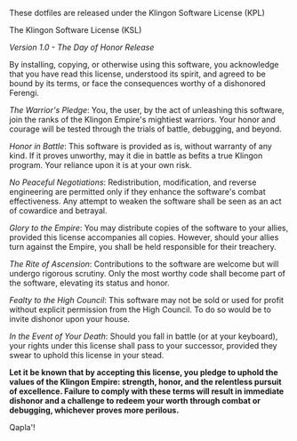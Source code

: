 These dotfiles are released under the Klingon Software License (KPL)

The Klingon Software License (KSL)

*Version 1.0 - The Day of Honor Release*

By installing, copying, or otherwise using this software, you acknowledge that you have read this license, understood its spirit, and agreed to be bound by its terms, or face the consequences worthy of a dishonored Ferengi.

*The Warrior's Pledge*: You, the user, by the act of unleashing this software, join the ranks of the Klingon Empire's mightiest warriors. Your honor and courage will be tested through the trials of battle, debugging, and beyond.

*Honor in Battle*: This software is provided as is, without warranty of any kind. If it proves unworthy, may it die in battle as befits a true Klingon program. Your reliance upon it is at your own risk.

*No Peaceful Negotiations*: Redistribution, modification, and reverse engineering are permitted only if they enhance the software's combat effectiveness. Any attempt to weaken the software shall be seen as an act of cowardice and betrayal.

*Glory to the Empire*: You may distribute copies of the software to your allies, provided this license accompanies all copies. However, should your allies turn against the Empire, you shall be held responsible for their treachery.

*The Rite of Ascension*: Contributions to the software are welcome but will undergo rigorous scrutiny. Only the most worthy code shall become part of the software, elevating its status and honor.

*Fealty to the High Council*: This software may not be sold or used for profit without explicit permission from the High Council. To do so would be to invite dishonor upon your house.

*In the Event of Your Death*: Should you fall in battle (or at your keyboard), your rights under this license shall pass to your successor, provided they swear to uphold this license in your stead.

**Let it be known that by accepting this license, you pledge to uphold the values of the Klingon Empire: strength, honor, and the relentless pursuit of excellence. Failure to comply with these terms will result in immediate dishonor and a challenge to redeem your worth through combat or debugging, whichever proves more perilous.**

Qapla'!

